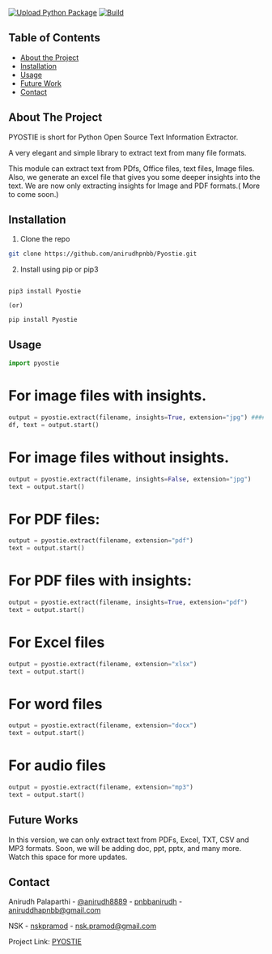 <!-- PROJECT SHIELDS -->
[![Upload Python Package](https://github.com/anirudhpnbb/Pyostie/actions/workflows/python-publish.yml/badge.svg?branch=2.4.5)](https://github.com/anirudhpnbb/Pyostie/actions/workflows/python-publish.yml)
[![Build](https://github.com/anirudhpnbb/Pyostie/actions/workflows/python-package.yml/badge.svg)](https://github.com/anirudhpnbb/Pyostie/actions/workflows/python-package.yml)
<!--
*** I'm using markdown "reference style" links for readability.
*** Reference links are enclosed in brackets [ ] instead of parentheses ( ).
*** See the bottom of this document for the declaration of the reference variables
*** for contributors-url, forks-url, etc. This is an optional, concise syntax you may use.
*** https://www.markdownguide.org/basic-syntax/#reference-style-links
-->


<!-- TABLE OF CONTENTS -->
## Table of Contents


* [About the Project](#about-the-project)
* [Installation](#installation)
* [Usage](#usage)
* [Future Work](#Futurework)
* [Contact](#contact)


<!-- ABOUT THE PROJECT -->
## About The Project

PYOSTIE is short for Python Open Source Text Information Extractor.

A very elegant and simple library to extract text from many file formats.

This module can extract text from PDfs, Office files, text files, Image files.
Also, we generate an excel file that gives you some deeper insights into the text. We are now only extracting insights for Image and PDF formats.( More to come soon.)


## Installation


1. Clone the repo
```sh
git clone https://github.com/anirudhpnbb/Pyostie.git
```

2. Install using pip or pip3
```commandline

pip3 install Pyostie

(or)

pip install Pyostie

```

<!-- USAGE EXAMPLES -->
## Usage


```python
import pyostie
```

# For image files with insights.

```python
output = pyostie.extract(filename, insights=True, extension="jpg") #### Format of the extension can also be "tif" or "pnb"
df, text = output.start()
```

# For image files without insights.

```python
output = pyostie.extract(filename, insights=False, extension="jpg")
text = output.start()
```

# For PDF files:

```python
output = pyostie.extract(filename, extension="pdf")
text = output.start()
```

# For PDF files with insights:

```python
output = pyostie.extract(filename, insights=True, extension="pdf")
text = output.start()
```


# For Excel files

```python
output = pyostie.extract(filename, extension="xlsx")
text = output.start()
```

# For word files

```python
output = pyostie.extract(filename, extension="docx")
text = output.start()
```

# For audio files
```python
output = pyostie.extract(filename, extension="mp3")
text = output.start()
```

## Future Works

In this version, we can only extract text from PDFs, Excel, TXT, CSV and MP3 formats. Soon, we will be adding doc, ppt, pptx, and many more. Watch this space for more updates.

<!-- CONTACT -->
## Contact

Anirudh Palaparthi - [@anirudh8889](https://twitter.com/anirudh8889) - [pnbbanirudh](https://www.linkedin.com/in/pnbbanirudh/) - aniruddhapnbb@gmail.com

NSK - [nskpramod](https://www.linkedin.com/in/pramodnsk/) - nsk.pramod@gmail.com

Project Link: [PYOSTIE](https://github.com/anirudhpnbb/Pyostie)
